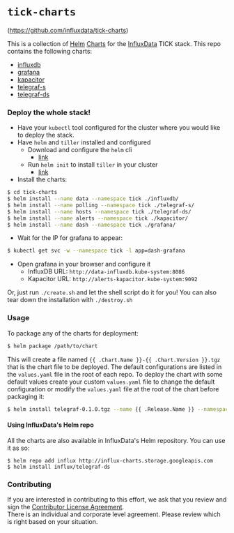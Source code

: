 # `tick-charts` 

(https://github.com/influxdata/tick-charts)

This is a collection of [Helm](https://github.com/kubernetes/helm) [Charts](https://github.com/kubernetes/charts) for the [InfluxData](https://influxdata.com/time-series-platform) TICK stack. This repo contains the following charts:

- [influxdb](/influxdb/README.md)
- [grafana](/chronograf/README.md)
- [kapacitor](/kapacitor/README.md)
- [telegraf-s](/telegraf-s/README.md)
- [telegraf-ds](/telegraf-ds/README.md)

### Deploy the whole stack!

- Have your `kubectl` tool configured for the cluster where you would like to deploy the stack.
- Have `helm` and `tiller` installed and configured
  - Download and configure the `helm` cli
    * [link](https://github.com/kubernetes/helm/blob/master/docs/install.md)
  - Run `helm init` to install `tiller` in your cluster
    * [link](https://github.com/kubernetes/helm/blob/master/docs/install.md#installing-tiller)
- Install the charts:
```bash
$ cd tick-charts
$ helm install --name data --namespace tick ./influxdb/
$ helm install --name polling --namespace tick ./telegraf-s/
$ helm install --name hosts --namespace tick ./telegraf-ds/
$ helm install --name alerts --namespace tick ./kapacitor/
$ helm install --name dash --namespace tick ./grafana/
```
- Wait for the IP for grafana to appear:
```bash
$ kubectl get svc -w --namespace tick -l app=dash-grafana
```
- Open grafana in your browser and configure it
  - InfluxDB URL: `http://data-influxdb.kube-system:8086`
  - Kapacitor URL: `http://alerts-kapacitor.kube-system:9092`
  
Or, just run `./create.sh` and let the shell script do it for you! You can also tear down the installation with `./destroy.sh`

### Usage

To package any of the charts for deployment:

```bash
$ helm package /path/to/chart
```

This will create a file named `{{ .Chart.Name }}-{{ .Chart.Version }}.tgz` that is the chart file to be deployed. The default configurations are listed in the `values.yaml` file in the root of each repo. To deploy the chart with some default values create your custom `values.yaml` file to change the default configuration or modify the `values.yaml` file at the root of the chart before packaging it:

```bash
$ helm install telegraf-0.1.0.tgz --name {{ .Release.Name }} --namespace {{ .Release.Namespace }} --values /path/to/my_values.yaml
```

#### Using InfluxData's Helm repo

All the charts are also available in InfluxData's Helm repository. You can use it as so:

```
$ helm repo add influx http://influx-charts.storage.googleapis.com
$ helm install influx/telegraf-ds
```

### Contributing

If you are interested in contributing to this effort, we ask that you review and sign the [Contributor License Agreement](https://www.influxdata.com/legal/).  
There is an individual and corporate level agreement.  Please review which is right based on your situation.
